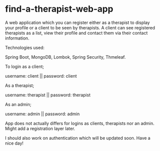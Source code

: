 # find-a-therapist-web-app

A web application which you can register either as a therapist to display your profile or a client to be seen by therapists. A client can see registered therapists as a list, view their profile and contact them via their contact information.

Technologies used:

Spring Boot,
MongoDB,
Lombok,
Spring Security,
Thmeleaf.



To login as a client;

username: client ||
password: client

As a therapist;

username: therapist ||
password: therapist

As an admin;

username: admin ||
password: admin

App does not actually differs for logins as clients, therapists nor an admin. Might add a registration layer later.

I should also work on authentication which will be updated soon. Have a nice day!
